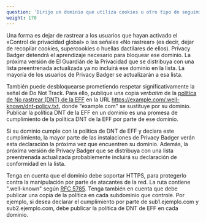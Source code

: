 ```yaml
---
question: 'Dirijo un dominio que utiliza cookies u otro tipo de seguimiento. ¿Cómo puedo evitar que Privacy Badger me bloquee?'
weight: 170
---
```


Una forma es dejar de rastrear a los usuarios que hayan activado el «Control de privacidad global» o las señales «No rastrear» (es decir, dejar de recopilar cookies, supercookies o huellas dactilares de ellos). Privacy Badger detendrá el aprendizaje necesario para bloquear ese dominio. La próxima versión de El Guardián de la Privacidad que se distribuya con una lista preentrenada actualizada ya no incluirá ese dominio en la lista. La mayoría de los usuarios de Privacy Badger se actualizarán a esa lista.

También puede desbloquearse prometiendo respetar significativamente la señal de Do Not Track. Para ello, publique una copia _verbatim_ de la [política de No rastrear (DNT) de la EFF](https://www.eff.org/dnt-policy) en la URL https://example.com/.well-known/dnt-policy.txt, donde "example.com" se sustituye por su dominio. Publicar la política DNT de la EFF en un dominio es una promesa de cumplimiento de la política DNT de la EFF por parte de ese dominio.

Si su dominio cumple con la política de DNT de EFF y declara este cumplimiento, la mayor parte de las instalaciones de Privacy Badger verán esta declaración la próxima vez que encuentren su dominio. Además, la próxima versión de Privacy Badger que se distribuya con una lista preentrenada actualizada probablemente incluirá su declaración de conformidad en la lista.

Tenga en cuenta que el dominio debe soportar HTTPS, para protegerlo contra la manipulación por parte de atacantes de la red. La ruta contiene ".well-known" según [RFC 5785](https://tools.ietf.org/html/rfc5785). Tenga también en cuenta que debe publicar una copia de la política en cada subdominio que controle. Por ejemplo, si desea declarar el cumplimiento por parte de sub1.ejemplo.com y sub2.ejemplo.com, debe publicar la política de DNT de EFF en cada dominio.
